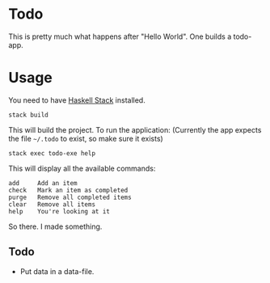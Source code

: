 # Todo

This is pretty much what happens after "Hello World". One builds a todo-app.

# Usage

You need to have [Haskell Stack](https://docs.haskellstack.org/en/stable/README/) installed.
```
stack build
```

This will build the project. To run the application:
(Currently the app expects the file `~/.todo` to exist, so make sure it exists)

```
stack exec todo-exe help
```

This will display all the available commands:

```
add 	Add an item
check	Mark an item as completed
purge	Remove all completed items
clear	Remove all items
help	You're looking at it
```


So there. I made something.


## Todo
- Put data in a data-file.
